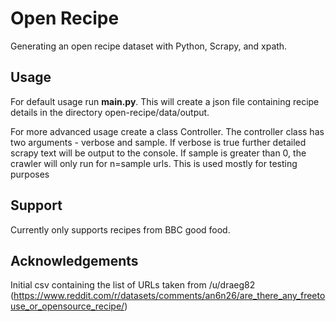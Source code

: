 # Open Recipe
Generating an open recipe dataset with Python, Scrapy, and xpath. 

## Usage
For default usage run **__main__.py**. This will create a json file containing recipe details in the directory open-recipe/data/output.

For more advanced usage create a class Controller. The controller class has two arguments - verbose and sample. 
If verbose is true further detailed scrapy text will be output to the console. 
If sample is greater than 0, the crawler will only run for n=sample urls. This is used mostly for testing purposes

## Support
Currently only supports recipes from BBC good food. 

## Acknowledgements
Initial csv containing the list of URLs taken from /u/draeg82 (https://www.reddit.com/r/datasets/comments/an6n26/are_there_any_freetouse_or_opensource_recipe/)
